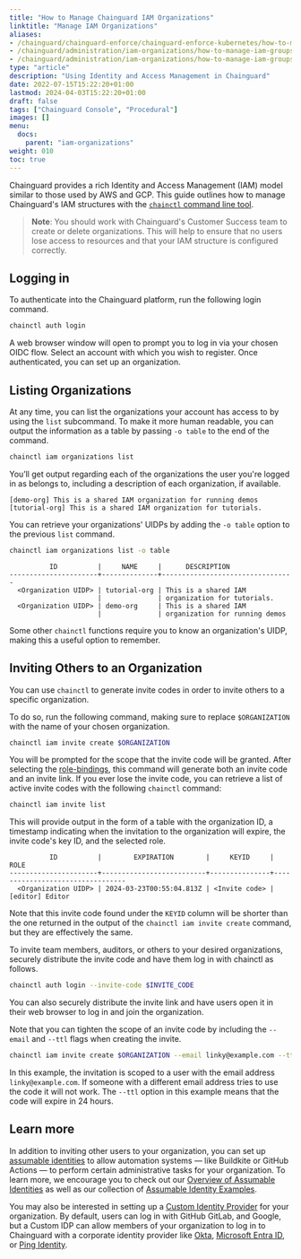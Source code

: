 ```yaml
---
title: "How to Manage Chainguard IAM Organizations"
linktitle: "Manage IAM Organizations"
aliases:
- /chainguard/chainguard-enforce/chainguard-enforce-kubernetes/how-to-manage-iam-groups-in-chainguard-enforce/
- /chainguard/administration/iam-organizations/how-to-manage-iam-groups-in-chainguard-enforce/
- /chainguard/administration/iam-organizations/how-to-manage-iam-groups-in-chainguard/
type: "article"
description: "Using Identity and Access Management in Chainguard"
date: 2022-07-15T15:22:20+01:00
lastmod: 2024-04-03T15:22:20+01:00
draft: false
tags: ["Chainguard Console", "Procedural"]
images: []
menu:
  docs:
    parent: "iam-organizations"
weight: 010
toc: true
---
```


Chainguard provides a rich Identity and Access Management (IAM) model similar to those used by AWS and GCP. This guide outlines how to manage Chainguard's IAM structures with the [`chainctl` command line tool](/chainguard/chainctl/). 

> **Note**: You should work with Chainguard's Customer Success team to create or delete organizations. This will help to ensure that no users lose access to resources and that your IAM structure is configured correctly.

## Logging in

To authenticate into the Chainguard platform, run the following login command.

```sh
chainctl auth login
```

A web browser window will open to prompt you to log in via your chosen OIDC flow. Select an account with which you wish to register. Once authenticated, you can set up an organization.


## Listing Organizations

At any time, you can list the organizations your account has access to by using the `list` subcommand. To make it more human readable, you can output the information as a table by passing `-o table` to the end of the command.

```sh
chainctl iam organizations list
```

You’ll get output regarding each of the organizations the user you're logged in as belongs to, including a description of each organization, if available.

```output
[demo-org] This is a shared IAM organization for running demos
[tutorial-org] This is a shared IAM organization for tutorials.
```

You can retrieve your organizations' UIDPs by adding the `-o table` option to the previous `list` command.

```sh
chainctl iam organizations list -o table
```

```output
          ID          |     NAME     |  	DESCRIPTION
----------------------+--------------+---------------------------------
  <Organization UIDP> | tutorial-org | This is a shared IAM
                      |              | organization for tutorials.
  <Organization UIDP> | demo-org     | This is a shared IAM
                      |              | organization for running demos
```

Some other `chainctl` functions require you to know an organization's UIDP, making this a useful option to remember.


## Inviting Others to an Organization

You can use `chainctl` to generate invite codes in order to invite others to a specific organization.

To do so, run the following command, making sure to replace `$ORGANIZATION` with the name of your chosen organization.

```sh
chainctl iam invite create $ORGANIZATION
```

You will be prompted for the scope that the invite code will be granted. After selecting the [role-bindings](/chainguard/administration/iam-organizations/roles-role-bindings/), this command will generate both an invite code and an invite link.  If you ever lose the invite code, you can retrieve a list of active invite codes with the following `chainctl` command:

```sh
chainctl iam invite list
```

This will provide output in the form of a table with the organization ID, a timestamp indicating when the invitation to the organization will expire, the invite code's key ID, and the selected role.

```output
          ID          |        EXPIRATION        |     KEYID     |          	ROLE          	 
----------------------+--------------------------+---------------+---------------------------------
  <Organization UIDP> | 2024-03-23T00:55:04.813Z | <Invite code> | [editor] Editor            	 
```

Note that this invite code found under the `KEYID` column will be shorter than the one returned in the output of the `chainctl iam invite create` command, but they are effectively the same.

To invite team members, auditors, or others to your desired organizations, securely distribute the invite code and have them log in with chainctl as follows.

```sh
chainctl auth login --invite-code $INVITE_CODE
```

You can also securely distribute the invite link and have users open it in their web browser to log in and join the organization.

Note that you can tighten the scope of an invite code by including the `--email` and `--ttl` flags when creating the invite.

```sh
chainctl iam invite create $ORGANIZATION --email linky@example.com --ttl 24h
```

In this example, the invitation is scoped to a user with the email address `linky@example.com`. If someone with a different email address tries to use the code it will not work. The `--ttl` option in this example means that the code will expire in 24 hours.


## Learn more

In addition to inviting other users to your organization, you can set up [assumable identities](/chainguard/administration/iam-organizations/assumable-ids/) to allow automation systems — like Buildkite or GitHub Actions — to perform certain administrative tasks for your organization. To learn more, we encourage you to check out our [Overview of Assumable Identities](/chainguard/administration/iam-organizations/assumable-ids/) as well as our collection of [Assumable Identity Examples](/chainguard/administration/iam-organizations/identity-examples/).

You may also be interested in setting up a [Custom Identity Provider](/chainguard/administration/custom-idps/custom-idps/) for your organization. By default, users can log in with GitHub GitLab, and Google, but a Custom IDP can allow members of your organization to log in to Chainguard with a corporate identity provider like [Okta](/chainguard/administration/custom-idps/okta/), [Microsoft Entra ID](/chainguard/administration/custom-idps/ms-entra-id/), or [Ping Identity](/chainguard/administration/custom-idps/ping-id/).
